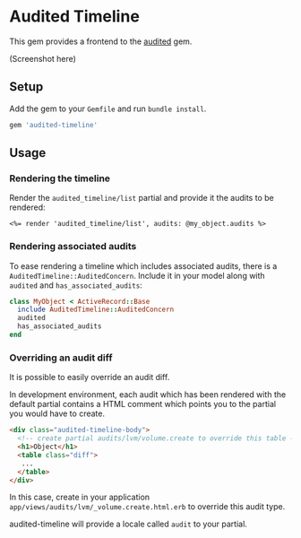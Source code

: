 # Audited Timeline

This gem provides a frontend to the [audited](https://github.com/collectiveidea/audited) gem.

(Screenshot here)

## Setup

Add the gem to your `Gemfile` and run `bundle install`.

```ruby
gem 'audited-timeline'
```

## Usage

### Rendering the timeline

Render the `audited_timeline/list` partial and provide it the audits to be
rendered:

```erb
<%= render 'audited_timeline/list', audits: @my_object.audits %>
```

### Rendering associated audits

To ease rendering a timeline which includes associated audits, there is a
`AuditedTimeline::AuditedConcern`. Include it in your model along with `audited` and
`has_associated_audits`:

```ruby
class MyObject < ActiveRecord::Base
  include AuditedTimeline::AuditedConcern
  audited
  has_associated_audits
end
```

### Overriding an audit diff

It is possible to easily override an audit diff.

In development environment, each audit which has been rendered with the default
partial contains a HTML comment which points you to the partial you would have
to create.

```html
<div class="audited-timeline-body">
  <!-- create partial audits/lvm/volume.create to override this table -->
  <h1>Object</h1>
  <table class="diff">
   ...
  </table>
</div>
```

In this case, create in your application `app/views/audits/lvm/_volume.create.html.erb`
to override this audit type.

audited-timeline will provide a locale called `audit` to your partial.
